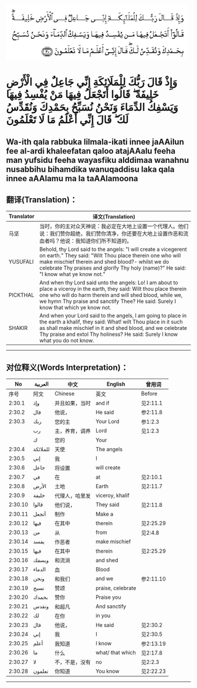 ![002:030](images/002_030.gif)

#  وَإِذْ قَالَ رَبُّكَ لِلْمَلَائِكَةِ إِنِّي جَاعِلٌ فِي الْأَرْضِ خَلِيفَةً ۖ قَالُوا أَتَجْعَلُ فِيهَا مَنْ يُفْسِدُ فِيهَا وَيَسْفِكُ الدِّمَاءَ وَنَحْنُ نُسَبِّحُ بِحَمْدِكَ وَنُقَدِّسُ لَكَ ۖ قَالَ إِنِّي أَعْلَمُ مَا لَا تَعْلَمُونَ 

## Wa-ith qala rabbuka lilmala-ikati innee jaAAilun fee al-ardi khaleefatan qaloo atajAAalu feeha man yufsidu feeha wayasfiku alddimaa wanahnu nusabbihu bihamdika wanuqaddisu laka qala innee aAAlamu ma la taAAlamoona

## 翻译(Translation)：

| Translator | 译文(Translation)                                            |
| ---------- | ------------------------------------------------------------ |
| 马坚       | 当时，你的主对众天神说：我必定在大地上设置一个代理人。他们说：我们赞你超绝，我们赞你清净，你还要在大地上设置作恶和流血者吗？他说：我知道你们所不知道的。 |
| YUSUFALI   | Behold, thy Lord said to the angels: "I will create a vicegerent on earth." They said: "Wilt Thou place therein one who will make mischief therein and shed blood?- whilst we do celebrate Thy praises and glorify Thy holy (name)?" He said: "I know what ye know not." |
| PICKTHAL   | And when thy Lord said unto the angels: Lo! I am about to place a viceroy in the earth, they said: Wilt thou place therein one who will do harm therein and will shed blood, while we, we hymn Thy praise and sanctify Thee? He said: Surely I know that which ye know not. |
| SHAKIR     | And when your Lord said to the angels, I am going to place in the earth a khalif, they said: What! wilt Thou place in it such as shall make mischief in it and shed blood, and we celebrate Thy praise and extol Thy holiness? He said: Surely I know what you do not know. |

---

## 对位释义(Words Interpretation)：

| No      | العربية  | 中文           | English           | 曾用词    |
| ------- | -------- | -------------- | ----------------- | --------- |
| 序号    | 阿文     | Chinese        | 英文              | Before    |
| 2:30.1  | وإذ      | 并且如果，当时 | and if            | 见2:11.1  |
| 2:30.2  | قال      | 他说，         | He said           | 参2:11.8  |
| 2:30.3  | ربك      | 您的主         | Your Lord         | 参1:2.3   |
|         | رب       | 主，养育，调养 | Lord              | 见1:2.3   |
|         | ك        | 您的           | Your              |           |
| 2:30.4  | للملائكة | 天使           | The angels        |           |
| 2:30.5  | إني      | 我             | I                 |           |
| 2:30.6  | جاعل     | 将设置         | will create       |           |
| 2:30.7  | في       | 在             | at                | 见2:10.1  |
| 2:30.8  | الأرض    | 土地           | Earth             | 见2:11.7  |
| 2:30.9  | خليفة    | 代理人，哈里发 | viceroy, khalif   |           |
| 2:30.10 | قالوا    | 他们说，       | They said         | 见2:11.8  |
| 2:30.11 | أتجعل    | 制作           | Make a            |           |
| 2:30.12 | فيها     | 在其中         | therein           | 见2:25.29 |
| 2:30.13 | من       | 从             | from              | 见2:4.8   |
| 2:30.14 | يفسد     | 作恶者         | make mischief     |           |
| 2:30.15 | فيها     | 在其中         | therein           | 见2:25.29 |
| 2:30.16 | ويسفك    | 和流淌         | and shed          |           |
| 2:30.17 | الدماء   | 血             | Blood             |           |
| 2:30.18 | ونحن     | 和我们         | and we            | 参2:11.10 |
| 2:30.19 | نسبح     | 赞颂           | praise, celebrate |           |
| 2:30.20 | بحمدك    | 赞你           | Praise you        |           |
| 2:30.21 | ونقدس    | 和超凡         | And sanctify      |           |
| 2:30.22 | لك       | 在你           | in you            |           |
| 2:30.23 | قال      | 他说，         | He said           | 见2:30.2  |
| 2:30.24 | إني      | 我             | I                 | 见2:30.5  |
| 2:30.25 | أعلم     | 我知道         | I know            | 参2:13.19 |
| 2:30.26 | ما       | 什么           | what/ that which  | 见2:17.8  |
| 2:30.27 | لا       | 不，不是，没有 | no                | 见2:2.3   |
| 2:30.28 | تعلمون   | 你知道         | You know          | 见2:22.23 |

---
